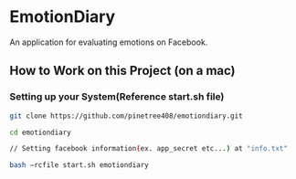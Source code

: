# EmotionDiary
An application for evaluating emotions on Facebook.

## How to Work on this Project (on a mac)

### Setting up your System(Reference start.sh file)
```sh
git clone https://github.com/pinetree408/emotiondiary.git

cd emotiondiary

// Setting facebook information(ex. app_secret etc...) at "info.txt"

bash —rcfile start.sh emotiondiary
```
